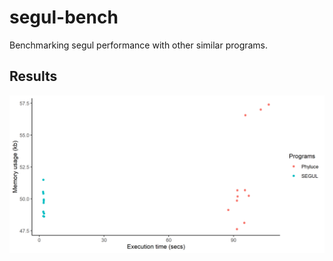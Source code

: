 # segul-bench

Benchmarking segul performance with other similar programs.

## Results

![results](figures/summary_stats.png)
